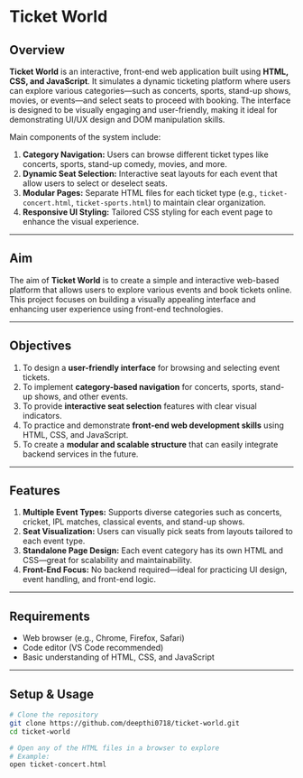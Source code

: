 

# Ticket World

## Overview
**Ticket World** is an interactive, front-end web application built using **HTML, CSS, and JavaScript**. It simulates a dynamic ticketing platform where users can explore various categories—such as concerts, sports, stand-up shows, movies, or events—and select seats to proceed with booking. The interface is designed to be visually engaging and user-friendly, making it ideal for demonstrating UI/UX design and DOM manipulation skills.

Main components of the system include:  
1. **Category Navigation:** Users can browse different ticket types like concerts, sports, stand-up comedy, movies, and more.  
2. **Dynamic Seat Selection:** Interactive seat layouts for each event that allow users to select or deselect seats.  
3. **Modular Pages:** Separate HTML files for each ticket type (e.g., `ticket-concert.html`, `ticket-sports.html`) to maintain clear organization.  
4. **Responsive UI Styling:** Tailored CSS styling for each event page to enhance the visual experience.  

---

## Aim
The aim of **Ticket World** is to create a simple and interactive web-based platform that allows users to explore various events and book tickets online. This project focuses on building a visually appealing interface and enhancing user experience using front-end technologies.

---

## Objectives
1. To design a **user-friendly interface** for browsing and selecting event tickets.  
2. To implement **category-based navigation** for concerts, sports, stand-up shows, and other events.  
3. To provide **interactive seat selection** features with clear visual indicators.  
4. To practice and demonstrate **front-end web development skills** using HTML, CSS, and JavaScript.  
5. To create a **modular and scalable structure** that can easily integrate backend services in the future.  

---

## Features
1. **Multiple Event Types:** Supports diverse categories such as concerts, cricket, IPL matches, classical events, and stand-up shows.  
2. **Seat Visualization:** Users can visually pick seats from layouts tailored to each event type.  
3. **Standalone Page Design:** Each event category has its own HTML and CSS—great for scalability and maintainability.  
4. **Front-End Focus:** No backend required—ideal for practicing UI design, event handling, and front-end logic.  

---

## Requirements
- Web browser (e.g., Chrome, Firefox, Safari)  
- Code editor (VS Code recommended)  
- Basic understanding of HTML, CSS, and JavaScript  

---

## Setup & Usage

```bash
# Clone the repository
git clone https://github.com/deepthi0718/ticket-world.git
cd ticket-world

# Open any of the HTML files in a browser to explore
# Example:
open ticket-concert.html

